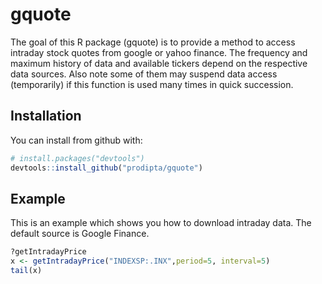 # gquote

The goal of this R package (gquote) is to provide a method to access intraday stock quotes from google or yahoo finance. The frequency and maximum history of data and available tickers depend on the respective data sources. Also note some of them may suspend data access (temporarily) if this function is used many times in quick succession.

## Installation

You can install from github with:

```R
# install.packages("devtools")
devtools::install_github("prodipta/gquote")
```

## Example

This is an example which shows you how to download intraday data. The default source is Google Finance.

```R
?getIntradayPrice
x <- getIntradayPrice("INDEXSP:.INX",period=5, interval=5)
tail(x)
```



